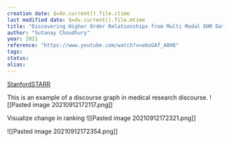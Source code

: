 ```yaml
---
creation date: $=dv.current().file.ctime
last modified date: $=dv.current().file.mtime
title: "Discovering Higher Order Relationships from Multi Modal EHR Data"
author: "Sutanay Choudhury"
year: 2021
reference: "https://www.youtube.com/watch?v=obxGAf_A0H8"
tags: 
status: 
alias:
---
```


[StanfordSTARR](https://www.youtube.com/channel/UC6iGiAO1dKwuC2wOrxnKiNw)

This is an example of a discourse graph in medical research discourse. ![[Pasted image 20210912172117.png]]

Visualize change in ranking ![[Pasted image 20210912172321.png]]

![[Pasted image 20210912172354.png]]